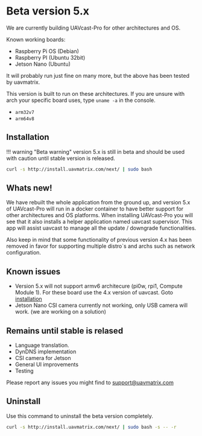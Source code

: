 # Beta version 5.x

We are currently building UAVcast-Pro for other architectures and OS.

Known working boards:

- Raspberry Pi OS (Debian)
- Raspberry PI (Ubuntu 32bit)
- Jetson Nano (Ubuntu)

It will probably run just fine on many more, but the above has been tested by uavmatrix.

This version is built to run on these architectures.
If you are unsure with arch your specific board uses, type `uname -a` in the console.

- `arm32v7`
- `arm64v8`

## Installation

!!! warning "Beta warning"
    version 5.x is still in beta and should be used with caution until stable version is released.

```bash
curl -s http://install.uavmatrix.com/next/ | sudo bash
```

## Whats new!

We have rebuilt the whole application from the ground up, and version 5.x of UAVcast-Pro will run in a docker container to have better support for other architectures and OS platforms.
When installing UAVcast-Pro you will see that it also installs a helper application named uavcast supervisor. This app will assist uavcast
to manage all the update / downgrade functionalities.

Also keep in mind that some functionality of previous version 4.x has been removed in favor for supporting multiple distro`s and archs such as network configuration.

## Known issues

- Version 5.x will not support armv6 architecure (pi0w, rpi1, Compute Module 1). For these board use the 4.x version of uavcast. Goto [installation](/installation) 
- Jetson Nano CSI camera currently not working, only USB camera will work. (we are working on a solution)

## Remains until stable is relased
- Language translation.
- DynDNS implementation
- CSI camera for Jetson
- General UI improvements
- Testing

Please report any issues you might find to support@uavmatrix.com

## Uninstall
Use this command to uninstall the beta version completely.
```bash
curl -s http://install.uavmatrix.com/next/ | sudo bash -s -- -r
```